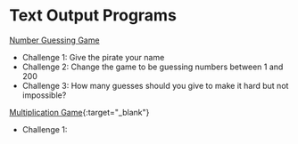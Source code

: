 # Text Output Programs

<a href="https://trinket.io/library/trinkets/920e5a0a8d" target="_blank">Number Guessing Game</a>

* Challenge 1: Give the pirate your name
* Challenge 2: Change the game to be guessing numbers between 1 and 200
* Challenge 3: How many guesses should you give to make it hard but not impossible?

[Multiplication Game](https://trinket.io/library/trinkets/b91ab2bbc5){:target="_blank"}
* Challenge 1: 

